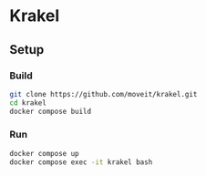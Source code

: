 # Krakel

## Setup

### Build

```bash
git clone https://github.com/moveit/krakel.git
cd krakel
docker compose build
```

### Run

```bash
docker compose up
docker compose exec -it krakel bash
```
